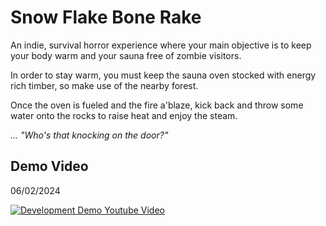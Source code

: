 # Snow Flake Bone Rake

An indie, survival horror experience where your main objective is to keep your body warm and your sauna free of zombie visitors.

In order to stay warm, you must keep the sauna oven stocked with energy rich timber, so make use of the nearby forest. 

Once the oven is fueled and the fire a'blaze, kick back and throw some water onto the rocks to raise heat and enjoy the steam.

*... "Who's that knocking on the door?"*


## Demo Video
06/02/2024

[![Development Demo Youtube Video](https://img.youtube.com/vi/-BEydouGe6s/0.jpg)](https://www.youtube.com/watch?v=-BEydouGe6s)
